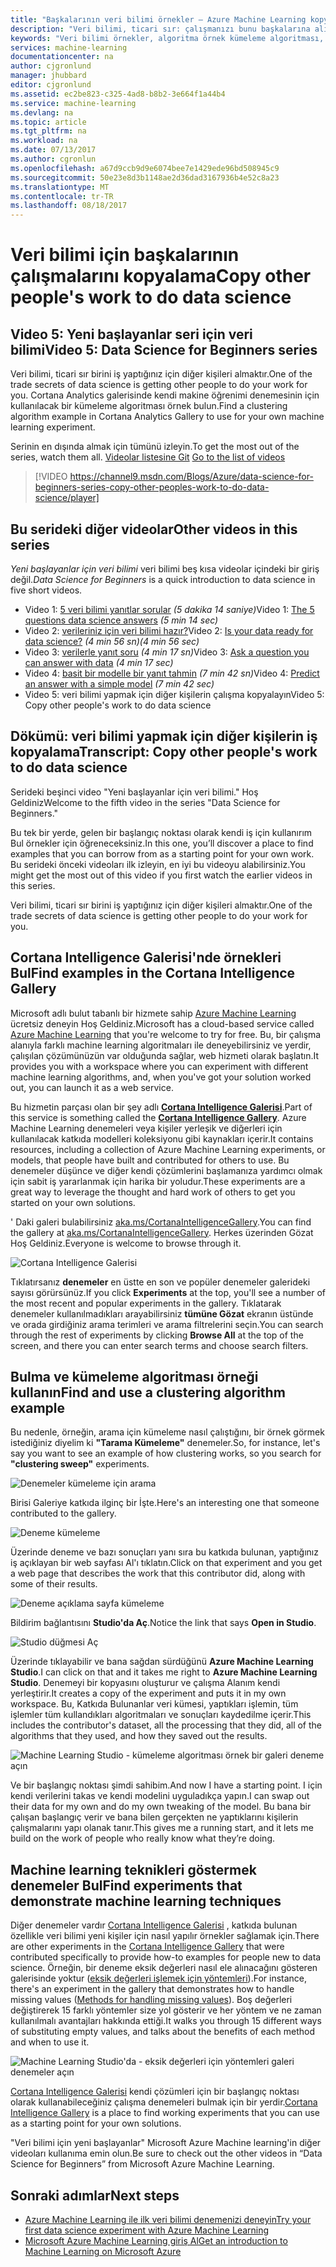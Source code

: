 ```yaml
---
title: "Başkalarının veri bilimi örnekler – Azure Machine Learning kopyalama | Microsoft Docs"
description: "Veri bilimi, ticari sır: çalışmanızı bunu başkalarına alın. Machine learning örnekler Cortana Analytics Galerisi'nden alın."
keywords: "Veri bilimi örnekler, algoritma örnek kümeleme algoritması, kümeleme machine learning örnek"
services: machine-learning
documentationcenter: na
author: cjgronlund
manager: jhubbard
editor: cjgronlund
ms.assetid: ec2be823-c325-4ad8-b8b2-3e664f1a44b4
ms.service: machine-learning
ms.devlang: na
ms.topic: article
ms.tgt_pltfrm: na
ms.workload: na
ms.date: 07/13/2017
ms.author: cgronlun
ms.openlocfilehash: a67d9ccb9d9e6074bee7e1429ede96bd508945c9
ms.sourcegitcommit: 50e23e8d3b1148ae2d36dad3167936b4e52c8a23
ms.translationtype: MT
ms.contentlocale: tr-TR
ms.lasthandoff: 08/18/2017
---
```

# <a name="copy-other-peoples-work-to-do-data-science"></a><span data-ttu-id="fb896-105">Veri bilimi için başkalarının çalışmalarını kopyalama</span><span class="sxs-lookup"><span data-stu-id="fb896-105">Copy other people's work to do data science</span></span>
## <a name="video-5-data-science-for-beginners-series"></a><span data-ttu-id="fb896-106">Video 5: Yeni başlayanlar seri için veri bilimi</span><span class="sxs-lookup"><span data-stu-id="fb896-106">Video 5: Data Science for Beginners series</span></span>
<span data-ttu-id="fb896-107">Veri bilimi, ticari sır birini iş yaptığınız için diğer kişileri almaktır.</span><span class="sxs-lookup"><span data-stu-id="fb896-107">One of the trade secrets of data science is getting other people to do your work for you.</span></span> <span data-ttu-id="fb896-108">Cortana Analytics galerisinde kendi makine öğrenimi denemesinin için kullanılacak bir kümeleme algoritması örnek bulun.</span><span class="sxs-lookup"><span data-stu-id="fb896-108">Find a clustering algorithm example in Cortana Analytics Gallery to use for your own machine learning experiment.</span></span>

<span data-ttu-id="fb896-109">Serinin en dışında almak için tümünü izleyin.</span><span class="sxs-lookup"><span data-stu-id="fb896-109">To get the most out of the series, watch them all.</span></span> <span data-ttu-id="fb896-110">[Videolar listesine Git](#other-videos-in-this-series)
</span><span class="sxs-lookup"><span data-stu-id="fb896-110">[Go to the list of videos](#other-videos-in-this-series)
</span></span><br>

> [!VIDEO https://channel9.msdn.com/Blogs/Azure/data-science-for-beginners-series-copy-other-peoples-work-to-do-data-science/player]
>
>

## <a name="other-videos-in-this-series"></a><span data-ttu-id="fb896-111">Bu serideki diğer videolar</span><span class="sxs-lookup"><span data-stu-id="fb896-111">Other videos in this series</span></span>
<span data-ttu-id="fb896-112">*Yeni başlayanlar için veri bilimi* veri bilimi beş kısa videolar içindeki bir giriş değil.</span><span class="sxs-lookup"><span data-stu-id="fb896-112">*Data Science for Beginners* is a quick introduction to data science in five short videos.</span></span>

* <span data-ttu-id="fb896-113">Video 1: [5 veri bilimi yanıtlar sorular](machine-learning-data-science-for-beginners-the-5-questions-data-science-answers.md) *(5 dakika 14 saniye)*</span><span class="sxs-lookup"><span data-stu-id="fb896-113">Video 1: [The 5 questions data science answers](machine-learning-data-science-for-beginners-the-5-questions-data-science-answers.md) *(5 min 14 sec)*</span></span>
* <span data-ttu-id="fb896-114">Video 2: [verileriniz için veri bilimi hazır?](machine-learning-data-science-for-beginners-is-your-data-ready-for-data-science.md)</span><span class="sxs-lookup"><span data-stu-id="fb896-114">Video 2: [Is your data ready for data science?](machine-learning-data-science-for-beginners-is-your-data-ready-for-data-science.md)</span></span> <span data-ttu-id="fb896-115">*(4 min 56 sn)*</span><span class="sxs-lookup"><span data-stu-id="fb896-115">*(4 min 56 sec)*</span></span>
* <span data-ttu-id="fb896-116">Video 3: [verilerle yanıt soru](machine-learning-data-science-for-beginners-ask-a-question-you-can-answer-with-data.md) *(4 min 17 sn)*</span><span class="sxs-lookup"><span data-stu-id="fb896-116">Video 3: [Ask a question you can answer with data](machine-learning-data-science-for-beginners-ask-a-question-you-can-answer-with-data.md) *(4 min 17 sec)*</span></span>
* <span data-ttu-id="fb896-117">Video 4: [basit bir modelle bir yanıt tahmin](machine-learning-data-science-for-beginners-predict-an-answer-with-a-simple-model.md) *(7 min 42 sn)*</span><span class="sxs-lookup"><span data-stu-id="fb896-117">Video 4: [Predict an answer with a simple model](machine-learning-data-science-for-beginners-predict-an-answer-with-a-simple-model.md) *(7 min 42 sec)*</span></span>
* <span data-ttu-id="fb896-118">Video 5: veri bilimi yapmak için diğer kişilerin çalışma kopyalayın</span><span class="sxs-lookup"><span data-stu-id="fb896-118">Video 5: Copy other people's work to do data science</span></span>

## <a name="transcript-copy-other-peoples-work-to-do-data-science"></a><span data-ttu-id="fb896-119">Dökümü: veri bilimi yapmak için diğer kişilerin iş kopyalama</span><span class="sxs-lookup"><span data-stu-id="fb896-119">Transcript: Copy other people's work to do data science</span></span>
<span data-ttu-id="fb896-120">Serideki beşinci video "Yeni başlayanlar için veri bilimi." Hoş Geldiniz</span><span class="sxs-lookup"><span data-stu-id="fb896-120">Welcome to the fifth video in the series "Data Science for Beginners."</span></span>

<span data-ttu-id="fb896-121">Bu tek bir yerde, gelen bir başlangıç noktası olarak kendi iş için kullanırım Bul örnekler için öğreneceksiniz.</span><span class="sxs-lookup"><span data-stu-id="fb896-121">In this one, you’ll discover a place to find examples that you can borrow from as a starting point for your own work.</span></span> <span data-ttu-id="fb896-122">Bu serideki önceki videoları ilk izleyin, en iyi bu videoyu alabilirsiniz.</span><span class="sxs-lookup"><span data-stu-id="fb896-122">You might get the most out of this video if you first watch the earlier videos in this series.</span></span>

<span data-ttu-id="fb896-123">Veri bilimi, ticari sır birini iş yaptığınız için diğer kişileri almaktır.</span><span class="sxs-lookup"><span data-stu-id="fb896-123">One of the trade secrets of data science is getting other people to do your work for you.</span></span>

## <a name="find-examples-in-the-cortana-intelligence-gallery"></a><span data-ttu-id="fb896-124">Cortana Intelligence Galerisi'nde örnekleri Bul</span><span class="sxs-lookup"><span data-stu-id="fb896-124">Find examples in the Cortana Intelligence Gallery</span></span>
<span data-ttu-id="fb896-125">Microsoft adlı bulut tabanlı bir hizmete sahip [Azure Machine Learning](https://azure.microsoft.com/services/machine-learning/) ücretsiz deneyin Hoş Geldiniz.</span><span class="sxs-lookup"><span data-stu-id="fb896-125">Microsoft has a cloud-based service called [Azure Machine Learning](https://azure.microsoft.com/services/machine-learning/) that you're welcome to try for free.</span></span> <span data-ttu-id="fb896-126">Bu, bir çalışma alanıyla farklı machine learning algoritmaları ile deneyebilirsiniz ve yerdir, çalışılan çözümünüzün var olduğunda sağlar, web hizmeti olarak başlatın.</span><span class="sxs-lookup"><span data-stu-id="fb896-126">It provides you with a workspace where you can experiment with different machine learning algorithms, and, when you've got your solution worked out, you can launch it as a web service.</span></span>

<span data-ttu-id="fb896-127">Bu hizmetin parçası olan bir şey adlı  **[Cortana Intelligence Galerisi](http://aka.ms/CortanaIntelligenceGallery)**.</span><span class="sxs-lookup"><span data-stu-id="fb896-127">Part of this service is something called the **[Cortana Intelligence Gallery](http://aka.ms/CortanaIntelligenceGallery)**.</span></span> <span data-ttu-id="fb896-128">Azure Machine Learning denemeleri veya kişiler yerleşik ve diğerleri için kullanılacak katkıda modelleri koleksiyonu gibi kaynakları içerir.</span><span class="sxs-lookup"><span data-stu-id="fb896-128">It contains resources, including a collection of Azure Machine Learning experiments, or models, that people have built and contributed for others to use.</span></span> <span data-ttu-id="fb896-129">Bu denemeler düşünce ve diğer kendi çözümlerini başlamanıza yardımcı olmak için sabit iş yararlanmak için harika bir yoludur.</span><span class="sxs-lookup"><span data-stu-id="fb896-129">These experiments are a great way to leverage the thought and hard work of others to get you started on your own solutions.</span></span>

<span data-ttu-id="fb896-130">' Daki galeri bulabilirsiniz [aka.ms/CortanaIntelligenceGallery](http://aka.ms/CortanaIntelligenceGallery).</span><span class="sxs-lookup"><span data-stu-id="fb896-130">You can find the gallery at [aka.ms/CortanaIntelligenceGallery](http://aka.ms/CortanaIntelligenceGallery).</span></span> <span data-ttu-id="fb896-131">Herkes üzerinden Gözat Hoş Geldiniz.</span><span class="sxs-lookup"><span data-stu-id="fb896-131">Everyone is welcome to browse through it.</span></span>

![Cortana Intelligence Galerisi](./media/machine-learning-data-science-for-beginners-copy-other-peoples-work-to-do-data-science/cortana-intelligence-gallery.png)

<span data-ttu-id="fb896-133">Tıklatırsanız **denemeler** en üstte en son ve popüler denemeler galerideki sayısı görürsünüz.</span><span class="sxs-lookup"><span data-stu-id="fb896-133">If you click **Experiments** at the top, you'll see a number of the most recent and popular experiments in the gallery.</span></span> <span data-ttu-id="fb896-134">Tıklatarak denemeler kullanılmadıkları arayabilirsiniz **tümüne Gözat** ekranın üstünde ve orada girdiğiniz arama terimleri ve arama filtrelerini seçin.</span><span class="sxs-lookup"><span data-stu-id="fb896-134">You can search through the rest of experiments by clicking **Browse All** at the top of the screen, and there you can enter search terms and choose search filters.</span></span>

## <a name="find-and-use-a-clustering-algorithm-example"></a><span data-ttu-id="fb896-135">Bulma ve kümeleme algoritması örneği kullanın</span><span class="sxs-lookup"><span data-stu-id="fb896-135">Find and use a clustering algorithm example</span></span>
<span data-ttu-id="fb896-136">Bu nedenle, örneğin, arama için kümeleme nasıl çalıştığını, bir örnek görmek istediğiniz diyelim ki **"Tarama Kümeleme"** denemeler.</span><span class="sxs-lookup"><span data-stu-id="fb896-136">So, for instance, let's say you want to see an example of how clustering works, so you search for **"clustering sweep"** experiments.</span></span>

![Denemeler kümeleme için arama](./media/machine-learning-data-science-for-beginners-copy-other-peoples-work-to-do-data-science/search-for-clustering-experiments.png)

<span data-ttu-id="fb896-138">Birisi Galeriye katkıda ilginç bir İşte.</span><span class="sxs-lookup"><span data-stu-id="fb896-138">Here's an interesting one that someone contributed to the gallery.</span></span>

![Deneme kümeleme](./media/machine-learning-data-science-for-beginners-copy-other-peoples-work-to-do-data-science/clustering-experiment.png)

<span data-ttu-id="fb896-140">Üzerinde deneme ve bazı sonuçları yanı sıra bu katkıda bulunan, yaptığınız iş açıklayan bir web sayfası Al'ı tıklatın.</span><span class="sxs-lookup"><span data-stu-id="fb896-140">Click on that experiment and you get a web page that describes the work that this contributor did, along with some of their results.</span></span>

![Deneme açıklama sayfa kümeleme](./media/machine-learning-data-science-for-beginners-copy-other-peoples-work-to-do-data-science/clustering-experiment-description-page.png)

<span data-ttu-id="fb896-142">Bildirim bağlantısını **Studio'da Aç**.</span><span class="sxs-lookup"><span data-stu-id="fb896-142">Notice the link that says **Open in Studio**.</span></span>

![Studio düğmesi Aç](./media/machine-learning-data-science-for-beginners-copy-other-peoples-work-to-do-data-science/open-in-studio.png)

<span data-ttu-id="fb896-144">Üzerinde tıklayabilir ve bana sağdan sürdüğünü **Azure Machine Learning Studio**.</span><span class="sxs-lookup"><span data-stu-id="fb896-144">I can click on that and it takes me right to **Azure Machine Learning Studio**.</span></span> <span data-ttu-id="fb896-145">Denemeyi bir kopyasını oluşturur ve çalışma Alanım kendi yerleştirir.</span><span class="sxs-lookup"><span data-stu-id="fb896-145">It creates a copy of the experiment and puts it in my own workspace.</span></span> <span data-ttu-id="fb896-146">Bu, Katkıda Bulunanlar veri kümesi, yaptıkları işlemin, tüm işlemler tüm kullandıkları algoritmaları ve sonuçları kaydedilme içerir.</span><span class="sxs-lookup"><span data-stu-id="fb896-146">This includes the contributor's dataset, all the processing that they did, all of the algorithms that they used, and how they saved out the results.</span></span>

![Machine Learning Studio - kümeleme algoritması örnek bir galeri deneme açın](./media/machine-learning-data-science-for-beginners-copy-other-peoples-work-to-do-data-science/cluster-experiment-open-in-studio.png)

<span data-ttu-id="fb896-148">Ve bir başlangıç noktası şimdi sahibim.</span><span class="sxs-lookup"><span data-stu-id="fb896-148">And now I have a starting point.</span></span> <span data-ttu-id="fb896-149">I için kendi verilerini takas ve kendi modelini uyguladıkça yapın.</span><span class="sxs-lookup"><span data-stu-id="fb896-149">I can swap out their data for my own and do my own tweaking of the model.</span></span> <span data-ttu-id="fb896-150">Bu bana bir çalışan başlangıç verir ve bana bilen gerçekten ne yaptıklarını kişilerin çalışmalarını yapı olanak tanır.</span><span class="sxs-lookup"><span data-stu-id="fb896-150">This gives me a running start, and it lets me build on the work of people who really know what they’re doing.</span></span>

## <a name="find-experiments-that-demonstrate-machine-learning-techniques"></a><span data-ttu-id="fb896-151">Machine learning teknikleri göstermek denemeler Bul</span><span class="sxs-lookup"><span data-stu-id="fb896-151">Find experiments that demonstrate machine learning techniques</span></span>
<span data-ttu-id="fb896-152">Diğer denemeler vardır [Cortana Intelligence Galerisi](http://aka.ms/CortanaIntelligenceGallery) , katkıda bulunan özellikle veri bilimi yeni kişiler için nasıl yapılır örnekler sağlamak için.</span><span class="sxs-lookup"><span data-stu-id="fb896-152">There are other experiments in the [Cortana Intelligence Gallery](http://aka.ms/CortanaIntelligenceGallery) that were contributed specifically to provide how-to examples for people new to data science.</span></span> <span data-ttu-id="fb896-153">Örneğin, bir deneme eksik değerleri nasıl ele alınacağını gösteren galerisinde yoktur ([eksik değerleri işlemek için yöntemleri](https://gallery.cortanaintelligence.com/Experiment/Methods-for-handling-missing-values-1)).</span><span class="sxs-lookup"><span data-stu-id="fb896-153">For instance, there's an experiment in the gallery that demonstrates how to handle missing values ([Methods for handling missing values](https://gallery.cortanaintelligence.com/Experiment/Methods-for-handling-missing-values-1)).</span></span> <span data-ttu-id="fb896-154">Boş değerleri değiştirerek 15 farklı yöntemler size yol gösterir ve her yöntem ve ne zaman kullanılmalı avantajları hakkında ettiği.</span><span class="sxs-lookup"><span data-stu-id="fb896-154">It walks you through 15 different ways of substituting empty values, and talks about the benefits of each method and when to use it.</span></span>

![Machine Learning Studio'da - eksik değerleri için yöntemleri galeri denemeler açın](./media/machine-learning-data-science-for-beginners-copy-other-peoples-work-to-do-data-science/experiment-methods-for-handling-missing-values.png)

<span data-ttu-id="fb896-156">[Cortana Intelligence Galerisi](http://aka.ms/CortanaIntelligenceGallery) kendi çözümleri için bir başlangıç noktası olarak kullanabileceğiniz çalışma denemeleri bulmak için bir yerdir.</span><span class="sxs-lookup"><span data-stu-id="fb896-156">[Cortana Intelligence Gallery](http://aka.ms/CortanaIntelligenceGallery) is a place to find working experiments that you can use as a starting point for your own solutions.</span></span>

<span data-ttu-id="fb896-157">"Veri bilimi için yeni başlayanlar" Microsoft Azure Machine learning'in diğer videoları kullanıma emin olun.</span><span class="sxs-lookup"><span data-stu-id="fb896-157">Be sure to check out the other videos in “Data Science for Beginners” from Microsoft Azure Machine Learning.</span></span>

## <a name="next-steps"></a><span data-ttu-id="fb896-158">Sonraki adımlar</span><span class="sxs-lookup"><span data-stu-id="fb896-158">Next steps</span></span>
* [<span data-ttu-id="fb896-159">Azure Machine Learning ile ilk veri bilimi denemenizi deneyin</span><span class="sxs-lookup"><span data-stu-id="fb896-159">Try your first data science experiment with Azure Machine Learning</span></span>](machine-learning-create-experiment.md)
* [<span data-ttu-id="fb896-160">Microsoft Azure Machine Learning giriş Al</span><span class="sxs-lookup"><span data-stu-id="fb896-160">Get an introduction to Machine Learning on Microsoft Azure</span></span>](machine-learning-what-is-machine-learning.md)
